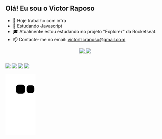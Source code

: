 
## Olá! Eu sou o Victor Raposo

- 🔭 Hoje trabalho com infra
- 🌱 Estudando Javascript
- 🎓 Atualmente estou estudando no projeto "Explorer" da  Rocketseat.
- 📫 Contacte-me no email: victorhcraposo@gmail.com

<div align="center">
  <a href="https://github.com/vhraposo">
  <img height="180em" src="https://github-readme-stats.vercel.app/api?username=vhraposo&show_icons=true&theme=dark&include_all_commits=true&count_private=true"/>
  <img height="180em" src="https://github-readme-stats.vercel.app/api/top-langs/?username=vhraposo&layout=compact&langs_count=7&theme=dark"/>
</div>

##
 
<div> 
  <a href="https://www.youtube.com/channel/UCoMt-y3mlMxAH5L_ro2i5oQ" target="_blank"><img src="https://img.shields.io/badge/YouTube-FF0000?style=for-the-badge&logo=youtube&logoColor=white" target="_blank"></a>
  <a href="https://www.instagram.com/victoraposo9/" target="_blank"><img src="https://img.shields.io/badge/-Instagram-%23E4405F?style=for-the-badge&logo=instagram&logoColor=white" target="_blank"></a>
    <a href = "mailto:victorhcraposo@gmail.com"><img src="https://img.shields.io/badge/-Gmail-%23333?style=for-the-badge&logo=gmail&logoColor=white" target="_blank"></a>
  <a href="https://www.linkedin.com/in/victor-raposo-5b888a14a/" target="_blank"><img src="https://img.shields.io/badge/-LinkedIn-%230077B5?style=for-the-badge&logo=linkedin&logoColor=white" target="_blank"></a> 
</div>

  ![Snake animation](https://github.com/rafaballerini/rafaballerini/blob/output/github-contribution-grid-snake.svg)
 
